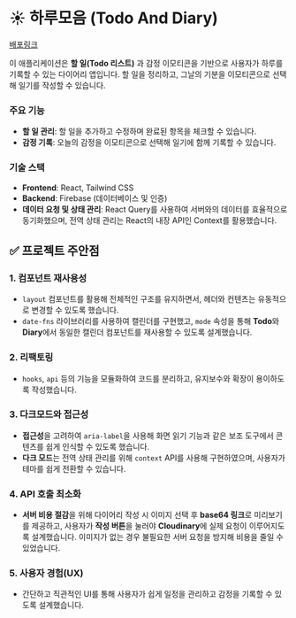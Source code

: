 # ☀️ 하루모음 (Todo And Diary)

[배포링크](https://harumoeum.netlify.app/)

이 애플리케이션은 **할 일(Todo 리스트)** 과 감정 이모티콘을 기반으로 사용자가 하루를 기록할 수 있는 다이어리 앱입니다. 할 일을 정리하고, 그날의 기분을 이모티콘으로 선택해 일기를 작성할 수 있습니다.

### 주요 기능

- **할 일 관리**: 할 일을 추가하고 수정하며 완료된 항목을 체크할 수 있습니다.
- **감정 기록**: 오늘의 감정을 이모티콘으로 선택해 일기에 함께 기록할 수 있습니다.

### 기술 스택

- **Frontend**: React, Tailwind CSS
- **Backend**: Firebase (데이터베이스 및 인증)
- **데이터 요청 및 상태 관리**: React Query를 사용하여 서버와의 데이터를 효율적으로 동기화했으며, 전역 상태 관리는 React의 내장 API인 Context를 활용했습니다.

## ✅ 프로젝트 주안점

### 1. 컴포넌트 재사용성

- `layout` 컴포넌트를 활용해 전체적인 구조를 유지하면서, 헤더와 컨텐츠는 유동적으로 변경할 수 있도록 했습니다.
- `date-fns` 라이브러리를 사용하여 캘린더를 구현했고, `mode` 속성을 통해 **Todo**와 **Diary**에서 동일한 캘린더 컴포넌트를 재사용할 수 있도록 설계했습니다.

### 2. 리팩토링

- `hooks`, `api` 등의 기능을 모듈화하여 코드를 분리하고, 유지보수와 확장이 용이하도록 작성했습니다.

### 3. 다크모드와 접근성

- **접근성**을 고려하여 `aria-label`을 사용해 화면 읽기 기능과 같은 보조 도구에서 콘텐츠를 쉽게 인식할 수 있도록 했습니다.
- **다크 모드**는 전역 상태 관리를 위해 `context` API를 사용해 구현하였으며, 사용자가 테마를 쉽게 전환할 수 있습니다.

### 4. API 호출 최소화

- **서버 비용 절감**을 위해 다이어리 작성 시 이미지 선택 후 **base64 링크**로 미리보기를 제공하고, 사용자가 **작성 버튼**을 눌러야 **Cloudinary**에 실제 요청이 이루어지도록 설계했습니다. 이미지가 없는 경우 불필요한 서버 요청을 방지해 비용을 줄일 수 있었습니다.

### 5. 사용자 경험(UX)

- 간단하고 직관적인 UI를 통해 사용자가 쉽게 일정을 관리하고 감정을 기록할 수 있도록 설계했습니다.
